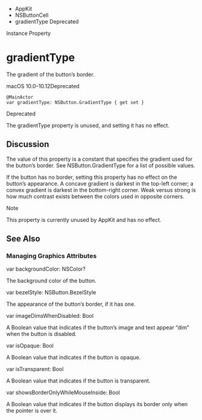 

- AppKit
- NSButtonCell
-  gradientType Deprecated

Instance Property

# gradientType

The gradient of the button’s border.

macOS 10.0–10.12Deprecated

``` source
@MainActor
var gradientType: NSButton.GradientType { get set }
```

Deprecated

The gradientType property is unused, and setting it has no effect.

## Discussion

The value of this property is a constant that specifies the gradient used for the button’s border. See NSButton.GradientType for a list of possible values.

If the button has no border, setting this property has no effect on the button’s appearance. A concave gradient is darkest in the top-left corner; a convex gradient is darkest in the bottom-right corner. Weak versus strong is how much contrast exists between the colors used in opposite corners.

Note

This property is currently unused by AppKit and has no effect.

## See Also

### Managing Graphics Attributes

var backgroundColor: NSColor?

The background color of the button.

var bezelStyle: NSButton.BezelStyle

The appearance of the button’s border, if it has one.

var imageDimsWhenDisabled: Bool

A Boolean value that indicates if the button’s image and text appear “dim” when the button is disabled.

var isOpaque: Bool

A Boolean value that indicates if the button is opaque.

var isTransparent: Bool

A Boolean value that indicates if the button is transparent.

var showsBorderOnlyWhileMouseInside: Bool

A Boolean value that indicates if the button displays its border only when the pointer is over it.

